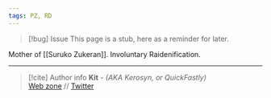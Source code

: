 ```yaml
---
tags: PZ, RD
---
```

> [!bug] Issue
> This page is a stub, here as a reminder for later.

Mother of [[Suruko Zukeran]]. Involuntary Raidenification.

-----
> [!cite] Author info
> **Kit** - *(AKA Kerosyn, or QuickFastly)*\
> [Web zone](https://kitabe.link) // [Twitter](https://twitter.com/Kerosyn_)